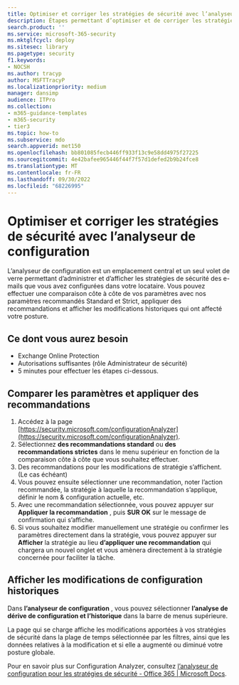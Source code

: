 ```yaml
---
title: Optimiser et corriger les stratégies de sécurité avec l’analyseur de configuration
description: Étapes permettant d’optimiser et de corriger les stratégies de sécurité avec l’analyseur de configuration. L’analyseur de configuration est un emplacement central et un seul volet de verre permettant d’administrer et d’afficher les stratégies de sécurité des e-mails que vous avez configurées dans votre locataire.
search.product: ''
ms.service: microsoft-365-security
ms.mktglfcycl: deploy
ms.sitesec: library
ms.pagetype: security
f1.keywords:
- NOCSH
ms.author: tracyp
author: MSFTTracyP
ms.localizationpriority: medium
manager: dansimp
audience: ITPro
ms.collection:
- m365-guidance-templates
- m365-security
- tier3
ms.topic: how-to
ms.subservice: mdo
search.appverid: met150
ms.openlocfilehash: bb801085fecb446ff933f13c9e58dd4975f27225
ms.sourcegitcommit: 4e42bafee965446f44f7f57d1defed2b9b24fce8
ms.translationtype: MT
ms.contentlocale: fr-FR
ms.lasthandoff: 09/30/2022
ms.locfileid: "68226995"
---
```

# <a name="optimize-and-correct-security-policies-with-configuration-analyzer"></a>Optimiser et corriger les stratégies de sécurité avec l’analyseur de configuration

L’analyseur de configuration est un emplacement central et un seul volet de verre permettant d’administrer et d’afficher les stratégies de sécurité des e-mails que vous avez configurées dans votre locataire. Vous pouvez effectuer une comparaison côte à côte de vos paramètres avec nos paramètres recommandés Standard et Strict, appliquer des recommandations et afficher les modifications historiques qui ont affecté votre posture.

## <a name="what-youll-need"></a>Ce dont vous aurez besoin
- Exchange Online Protection
- Autorisations suffisantes (rôle Administrateur de sécurité)
- 5 minutes pour effectuer les étapes ci-dessous.

## <a name="compare-settings-and-apply-recommendations"></a>Comparer les paramètres et appliquer des recommandations
1. Accédez à la page [https://security.microsoft.com/configurationAnalyzer](https://security.microsoft.com/configurationAnalyzer).
1. Sélectionnez **des recommandations standard** ou **des recommandations strictes** dans le menu supérieur en fonction de la comparaison côte à côte que vous souhaitez effectuer.
1. Des recommandations pour les modifications de stratégie s’affichent. (Le cas échéant)
1. Vous pouvez ensuite sélectionner une recommandation, noter l’action recommandée, la stratégie à laquelle la recommandation s’applique, définir le nom & configuration actuelle, etc.
1. Avec une recommandation sélectionnée, vous pouvez appuyer sur **Appliquer la recommandation** , puis **SUR OK** sur le message de confirmation qui s’affiche.
1. Si vous souhaitez modifier manuellement une stratégie ou confirmer les paramètres directement dans la stratégie, vous pouvez appuyer sur **Afficher** la stratégie au lieu **d’appliquer une recommandation** qui chargera un nouvel onglet et vous amènera directement à la stratégie concernée pour faciliter la tâche.

## <a name="view-historical-configuration-changes"></a>Afficher les modifications de configuration historiques

Dans **l’analyseur de configuration** , vous pouvez sélectionner **l’analyse de dérive de configuration et l’historique** dans la barre de menus supérieure.

La page qui se charge affiche les modifications apportées à vos stratégies de sécurité dans la plage de temps sélectionnée par les filtres, ainsi que les données relatives à la modification et si elle a augmenté ou diminué votre posture globale.

Pour en savoir plus sur Configuration Analyzer, consultez [l’analyseur de configuration pour les stratégies de sécurité - Office 365 | Microsoft Docs](../../office-365-security/configuration-analyzer-for-security-policies.md).
